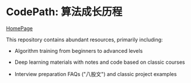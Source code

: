 # CodePath: 算法成长历程 

[HomePage](https://samuelssj123.github.io/#page-top)

This repository contains abundant resources, primarily including:

- Algorithm training from beginners to advanced levels
  
- Deep learning materials with notes and code based on classic courses
  
- Interview preparation FAQs ("八股文") and classic project examples

